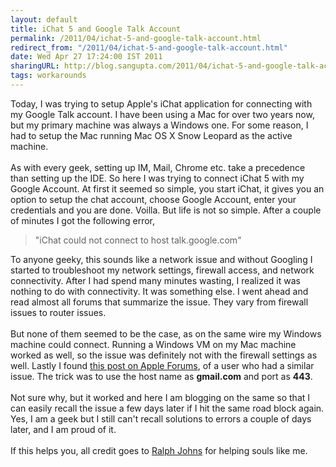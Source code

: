 ```yaml
---
layout: default
title: iChat 5 and Google Talk Account
permalink: /2011/04/ichat-5-and-google-talk-account.html
redirect_from: "/2011/04/ichat-5-and-google-talk-account.html"
date: Wed Apr 27 17:24:00 IST 2011
sharingURL: http://blog.sangupta.com/2011/04/ichat-5-and-google-talk-account.html
tags: workarounds
---
```

Today, I was trying to setup Apple's iChat application for connecting with my Google Talk account. I have been using a Mac for over two years now, but my primary machine was always a Windows one. For some reason, I had to setup the Mac running Mac OS X Snow Leopard as the active machine.
<br>
<br>As with every geek, setting up IM, Mail, Chrome etc. take a precedence than setting up the IDE. So here I was trying to connect iChat 5 with my Google Account. At first it seemed so simple, you start iChat, it gives you an option to setup the chat account, choose Google Account, enter your credentials and you are done. Voilla. But life is not so simple. After a couple of minutes I got the following error,
<br>
<blockquote>
    "iChat could not connect to host talk.google.com"
</blockquote>To anyone geeky, this sounds like a network issue and without Googling I started to troubleshoot my network settings, firewall access, and network connectivity. After I had spend many minutes wasting, I realized it was nothing to do with connectivity. It was something else. I went ahead and read almost all forums that summarize the issue. They vary from firewall issues to router issues.
<br>
<br>But none of them seemed to be the case, as on the same wire my Windows machine could connect. Running a Windows VM on my Mac machine worked as well, so the issue was definitely not with the firewall settings as well. Lastly I found 
<a href="https://discussions.apple.com/message/11235498?messageID=11235498">this post on Apple Forums</a>, of a user who had a similar issue. The trick was to use the host name as 
<b>gmail.com</b> and port as 
<b>443</b>.
<br>
<br>Not sure why, but it worked and here I am blogging on the same so that I can easily recall the issue a few days later if I hit the same road block again. Yes, I am a geek but I still can't recall solutions to errors a couple of days later, and I am proud of it.
<br>
<br>If this helps you, all credit goes to 
<a href="https://discussions.apple.com/people/Ralph%20Johns%20(UK)">Ralph Johns</a> for helping souls like me.
